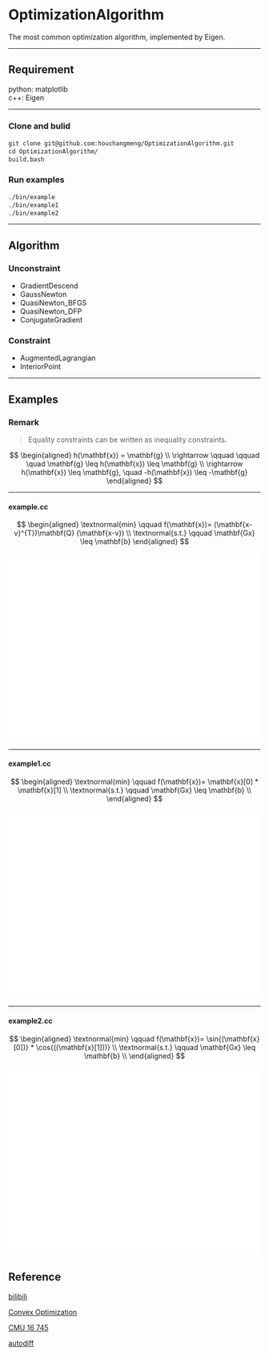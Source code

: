 # OptimizationAlgorithm

The most common optimization algorithm, implemented by Eigen.
___

## Requirement

python: matplotlib  
c++: Eigen
___

### Clone and bulid

```{bash}
git clone git@github.com:houchangmeng/OptimizationAlgorithm.git
cd OptimizationAlgorithm/
build.bash
```

### Run examples

```{bash}
./bin/example 
./bin/example1
./bin/example2
```

___

## Algorithm

### Unconstraint

* GradientDescend
* GaussNewton
* QuasiNewton_BFGS
* QuasiNewton_DFP
* ConjugateGradient

### Constraint

* AugmentedLagrangian
* InteriorPoint

___

## Examples

### Remark
>
> Equality constraints can be written as inequality constraints.

$$
\begin{aligned}
h(\mathbf{x}) = \mathbf{g} \\
\rightarrow \qquad \qquad \quad \mathbf{g} \leq h(\mathbf{x}) \leq \mathbf{g} \\
\rightarrow h(\mathbf{x})  \leq \mathbf{g}, \quad -h(\mathbf{x}) \leq -\mathbf{g}
\end{aligned}
$$
___

#### example.cc

$$
\begin{aligned}
    \textnormal{min} \qquad f(\mathbf{x})= (\mathbf{x-v}^{T})\mathbf{Q} (\mathbf{x-v}) \\
    \textnormal{s.t.} \qquad \mathbf{Gx} \leq \mathbf{b}
\end{aligned}
$$

![example](example.gif)
___

#### example1.cc

$$
\begin{aligned}
    \textnormal{min} \qquad f(\mathbf{x})= \mathbf{x}[0] * \mathbf{x}[1] \\
    \textnormal{s.t.} \qquad \mathbf{Gx} \leq \mathbf{b} \\
\end{aligned}
$$

![example](example1.gif)
___

#### example2.cc

$$
\begin{aligned}
    \textnormal{min} \qquad f(\mathbf{x})= \sin{(\mathbf{x}[0])} * \cos{((\mathbf{x}[1]))} \\
    \textnormal{s.t.} \qquad \mathbf{Gx} \leq \mathbf{b} \\
\end{aligned}
$$

![example](example2.gif)

## Reference

[bilibili](https://www.bilibili.com/video/BV1m7411u72b/?spm_id_from=333.337.search-card.all.click&vd_source=19f665b7702c6f2ce3b93bfe2d3cbcb2)

[Convex Optimization](https://web.stanford.edu/~boyd/cvxbook/bv_cvxbook.pdf)

[CMU 16 745](https://github.com/Optimal-Control-16-745/)

[autodiff](https://github.com/autodiff/autodiff)
